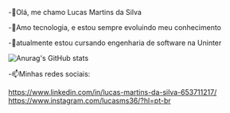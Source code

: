 -👋Olá, me chamo Lucas Martins da Silva

-👀Amo tecnologia, e estou sempre evoluindo meu conhecimento

-🌱atualmente estou cursando engenharia de software na Uninter


![Anurag's GitHub stats](https://github-readme-stats.vercel.app/api?username=lucasms26&show_icons=true&theme=radical)


-📫Minhas redes sociais:


<link rel="stylesheet" type='text/css' href="https://cdn.jsdelivr.net/gh/devicons/devicon@latest/devicon.min.css" />
          

https://www.linkedin.com/in/lucas-martins-da-silva-653711217/
https://www.instagram.com/lucasms36/?hl=pt-br
